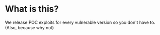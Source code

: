 # What is this?
We release POC exploits for every vulnerable version so you don't have to.
(Also, because why not)
